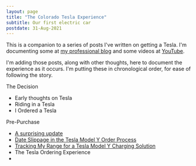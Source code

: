 ```yaml
---
layout: page
title: "The Colorado Tesla Experience"
subtitle: Our first electric car
postdate: 31-Aug-2021
---
```


This is a companion to a series of posts I've written on getting a Tesla. I'm documenting some at [my professional blog](https://voiceofthedba.com/tag/tesla/) and some videos at [YouTube](https://www.youtube.com/channel/UC4sRpzz05MCXqxUInjwQ_ew).

I'm adding those posts, along with other thoughts, here to document the experience as it occurs. I'm putting these in chronological order, for ease of following the story.

The Decision
- Early thoughts on Tesla
- Riding in a Tesla
- I Ordered a Tesla

Pre-Purchase
- [A surprising update](surpriseupdate)
- [Date Slippage in the Tesla Model Y Order Process](dateslip)
- [Tracking My Range for a Tesla Model Y Charging Solution](trackrange)
- The Tesla Ordering Experience
- 